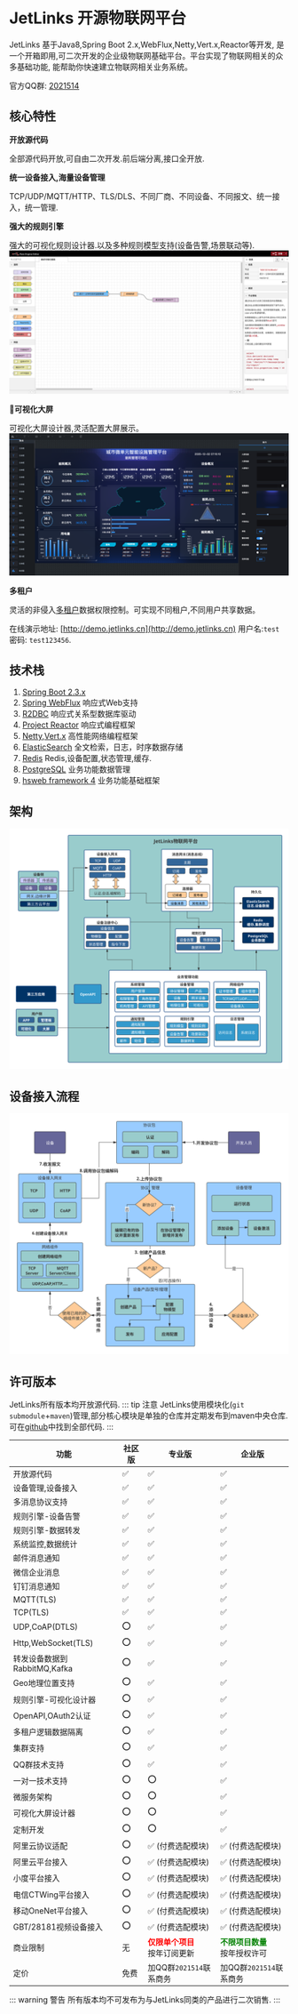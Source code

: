 # JetLinks 开源物联网平台

JetLinks 基于Java8,Spring Boot 2.x,WebFlux,Netty,Vert.x,Reactor等开发, 
是一个开箱即用,可二次开发的企业级物联网基础平台。平台实现了物联网相关的众多基础功能,
能帮助你快速建立物联网相关业务系统。

官方QQ群: [2021514](https://qm.qq.com/cgi-bin/qm/qr?k=LGf0OPQqvLGdJIZST3VTcypdVWhdfAOG&jump_from=webapi)

## 核心特性

**开放源代码**

全部源代码开放,可自由二次开发.前后端分离,接口全开放.

**统一设备接入,海量设备管理**

TCP/UDP/MQTT/HTTP、TLS/DLS、不同厂商、不同设备、不同报文、统一接入，统一管理.

**强大的规则引擎**

强大的可视化规则设计器.以及多种规则模型支持(设备告警,场景联动等).
![rule-engine.png](./rule-engine.png)

**可视化大屏**

可视化大屏设计器,灵活配置大屏展示。
![big-screen.png](./big-screen.png)

**多租户**

灵活的非侵入[多租户](./dev-guide/multi-tenant.md)数据权限控制。可实现不同租户,不同用户共享数据。

在线演示地址: [http://demo.jetlinks.cn](http://demo.jetlinks.cn) 用户名:`test` 密码: `test123456`.

## 技术栈

1. [Spring Boot 2.3.x](https://spring.io/projects/spring-boot)
2. [Spring WebFlux](https://spring.io/) 响应式Web支持
3. [R2DBC](https://r2dbc.io/) 响应式关系型数据库驱动
4. [Project Reactor](https://projectreactor.io/) 响应式编程框架
4. [Netty](https://netty.io/),[Vert.x](https://vertx.io/) 高性能网络编程框架
5. [ElasticSearch](https://www.elastic.co/cn/products/enterprise-search) 全文检索，日志，时序数据存储
6. [Redis](https://redis.io/) Redis,设备配置,状态管理,缓存.
7. [PostgreSQL](https://www.postgresql.org) 业务功能数据管理
8. [hsweb framework 4](https://github.com/hs-web) 业务功能基础框架

## 架构

![platform](./platform.svg)


## 设备接入流程

![flow](./best-practices/device-flow.svg)

## 许可版本

JetLinks所有版本均开放源代码.
::: tip 注意
JetLinks使用模块化(`git submodule`+`maven`)管理,部分核心模块是单独的仓库并定期发布到maven中央仓库.
可在[github](https://github.com/jetlinks)中找到全部代码.
:::

| 功能                         | 社区版 | 专业版                | 企业版                    |
| ---------------------------- | ------ | --------------------- | ------------------------- |
| 开放源代码                   | ✅      | ✅                     | ✅                         |
| 设备管理,设备接入            | ✅      | ✅                     | ✅                         |
| 多消息协议支持               | ✅      | ✅                     | ✅                         |
| 规则引擎-设备告警            | ✅      | ✅                     | ✅                         |
| 规则引擎-数据转发            | ✅      | ✅                     | ✅                         |
| 系统监控,数据统计            | ✅      | ✅                     | ✅                         |
| 邮件消息通知                 | ✅      | ✅                     | ✅                         |
| 微信企业消息                 | ✅      | ✅                     | ✅                         |
| 钉钉消息通知                 | ✅      | ✅                     | ✅                         |
| MQTT(TLS)                    | ✅      | ✅                     | ✅                         |
| TCP(TLS)                     | ✅      | ✅                     | ✅                         |
| UDP,CoAP(DTLS)                   | ⭕      | ✅                     | ✅                         |
| Http,WebSocket(TLS)          | ⭕      | ✅                     | ✅                         |
| 转发设备数据到RabbitMQ,Kafka | ⭕      | ✅                     | ✅                         |
| Geo地理位置支持              | ⭕      | ✅                     | ✅                         |
| 规则引擎-可视化设计器        | ⭕      | ✅                     | ✅                         |
| OpenAPI,OAuth2认证           | ⭕      | ✅                     | ✅                         |
| 多租户逻辑数据隔离           | ⭕      | ✅                     | ✅                         |
| 集群支持                     | ⭕      | ✅                     | ✅                         |
| QQ群技术支持                 | ⭕      | ✅                     | ✅                         |
| 一对一技术支持               | ⭕      | ⭕                     | ✅                         |
| 微服务架构                   | ⭕      | ⭕                     | ✅                         |
| 可视化大屏设计器             | ⭕      | ⭕                     | ✅                         |
| 定制开发                     | ⭕      | ⭕                     | ✅                         |
| 阿里云协议适配               | ⭕      | ✅ (付费选配模块)      | ✅ (付费选配模块)          |
| 阿里云平台接入               | ⭕      | ✅ (付费选配模块)      | ✅ (付费选配模块)          |
| 小度平台接入                 | ⭕      | ✅ (付费选配模块)      | ✅ (付费选配模块)          |
| 电信CTWing平台接入           | ⭕      | ✅ (付费选配模块)      | ✅ (付费选配模块)          |
| 移动OneNet平台接入           | ⭕      | ✅ (付费选配模块)      | ✅ (付费选配模块)          |
| GBT/28181视频设备接入        | ⭕      | ✅ (付费选配模块)      | ✅ (付费选配模块)          |
| 商业限制                     | 无     | <span style='color:red;font-weight:800'>仅限单个项目</span><br/>按年订阅更新 | <span style='color:green;font-weight:800'>不限项目数量</span><br/>按年授权许可 |
| 定价                         | 免费   | 加QQ群`2021514`联系商务 | 加QQ群`2021514`联系商务     |

::: warning 警告
所有版本均不可发布为与JetLinks同类的产品进行二次销售. 
:::
 